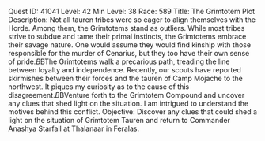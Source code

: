 Quest ID: 41041
Level: 42
Min Level: 38
Race: 589
Title: The Grimtotem Plot
Description: Not all tauren tribes were so eager to align themselves with the Horde. Among them, the Grimtotems stand as outliers. While most tribes strive to subdue and tame their primal instincts, the Grimtotems embrace their savage nature. One would assume they would find kinship with those responsible for the murder of Cenarius, but they too have their own sense of pride.$B$BThe Grimtotems walk a precarious path, treading the line between loyalty and independence. Recently, our scouts have reported skirmishes between their forces and the tauren of Camp Mojache to the northwest. It piques my curiosity as to the cause of this disagreement.$B$BVenture forth to the Grimtotem Compound and uncover any clues that shed light on the situation. I am intrigued to understand the motives behind this conflict.
Objective: Discover any clues that could shed a light on the situation of Grimtotem Tauren and return to Commander Anashya Starfall at Thalanaar in Feralas.

